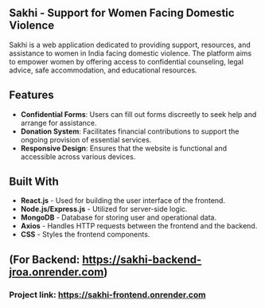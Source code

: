 ## Sakhi - Support for Women Facing Domestic Violence

Sakhi is a web application dedicated to providing support, resources, and assistance to women in India facing domestic violence. The platform aims to empower women by offering access to confidential counseling, legal advice, safe accommodation, and educational resources.

## Features

- **Confidential Forms**: Users can fill out forms discreetly to seek help and arrange for assistance.
- **Donation System**: Facilitates financial contributions to support the ongoing provision of essential services.
- **Responsive Design**: Ensures that the website is functional and accessible across various devices.

## Built With

- **React.js** - Used for building the user interface of the frontend.
- **Node.js/Express.js** - Utilized for server-side logic.
- **MongoDB** - Database for storing user and operational data.
- **Axios** - Handles HTTP requests between the frontend and the backend.
- **CSS** - Styles the frontend components.


## (For Backend: https://sakhi-backend-jroa.onrender.com)

### Project link: https://sakhi-frontend.onrender.com